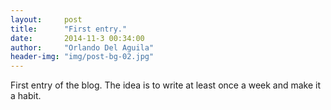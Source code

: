 ```yaml
---
layout:     post
title:      "First entry."
date:       2014-11-3 00:34:00
author:     "Orlando Del Aguila"
header-img: "img/post-bg-02.jpg"
---
```


<p>First entry of the blog. The idea is to write at least once a
week and make it a habit.</p>
